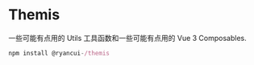 # Themis

一些可能有点用的 Utils 工具函数和一些可能有点用的 Vue 3 Composables.  

```ts
npm install @ryancui-/themis
```
